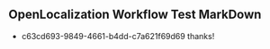 ## OpenLocalization Workflow Test MarkDown
* c63cd693-9849-4661-b4dd-c7a621f69d69 thanks!

<!--HONumber=Aug16_HO5-->


